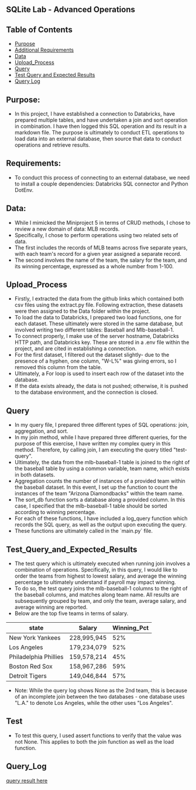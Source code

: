 ## SQLite Lab - Advanced Operations

## Table of Contents

- [Purpose](#purpose)
- [Additional Requirements](#Requirements)
- [Data](#data)
- [Upload_Process](#Upload_Process)
- [Query](#query)
- [Test Query and Expected Results](#Test_Query_and_Expected_Results)
- [Query Log](#Query_Log)


## Purpose:

* In this project, I have established a connection to Databricks, have prepared multiple tables, and have undertaken a join and sort operation in combination. I have then logged this SQL operation and its result in a markdown file. The purpose is ultimately to conduct ETL operations to load data into an external database, then source that data to conduct operations and retrieve results.

## Requirements:

* To conduct this process of connecting to an external database, we need to install a couple dependencies: Databricks SQL connector and Python DotEnv.

## Data:

* While I mimicked the Miniproject 5 in terms of CRUD methods, I chose to review a new domain of data: MLB records.
* Specifically, I chose to perform operations using two related sets of data.
* The first includes the records of MLB teams across five separate years, with each team's record for a given year assigned a separate record.
* The second involves the name of the team, the salary for the team, and its winning percentage, expressed as a whole number from 1-100.

## Upload_Process

* Firstly, I extracted the data from the github links which contained both csv files using the extract.py file. Following extraction, these datasets were then assigned to the Data folder within the project.
* To load the data to Databricks, I prepared two load functions, one for each dataset. These ultimately were stored in the same database, but involved writing two different tables: Baseball and Mlb-baseball-1.
* To connect properly, I make use of the server hostname, Databricks HTTP path, and Databricks key. These are stored in a .env file within the project, and are cited in establishing a connection.
* For the first dataset, I filtered out the dataset slightly- due to the presence of a hyphen, one column, "W-L%" was giving errors, so I removed this column from the table.
* Ultimately, a For loop is used to insert each row of the dataset into the database.
* If the data exists already, the data is not pushed; otherwise, it is pushed to the database environment, and the connection is closed.

## Query

* In my query file, I prepared three different types of SQL operations: join, aggregation, and sort.
* In my join method, while I have prepared three different queries, for the purpose of this exercise, I have written my complex query in this method. Therefore, by calling join, I am executing the query titled "test-query".
* Ultimately, the data from the mlb-baseball-1 table is joined to the right of the baseball table by using a common variable, team name, which exists in both datasets.
* Aggregation counts the number of instances of a provided team within the baseball dataset. In this event, I set up the function to count the instances of the team "Arizona Diamondbacks" within the team name.
* The sort_db function sorts a database along a provided column. In this case, I specified that the mlb-baseball-1 table should be sorted according to winning percentage.
* For each of these functions, I have included a log_query function which records the SQL query, as well as the output upon executing the query.
* These functions are ultimately called in the \`main.py\` file.

## Test_Query_and_Expected_Results 

* The test query which is ultimately executed when running join involves a combination of operations. Specifically, in this query, I would like to order the teams from highest to lowest salary, and average the winning percentage to ultimately understand if payroll may impact winning.
* To do so, the test query joins the mlb-baseball-1 columns to the right of the baseball columns, and matches along team name. All results are subsequently grouped by team, and only the team, average salary, and average winning are reported.
* Below are the top five teams in terms of salary.
  
| state                  | Salary              | Winning_Pct           |
|-------------------     |---------------------|-----------------------|
| New York Yankees       | 228,995,945         | 52%                   |
| Los Angeles            | 179,234,079         | 52%                   |
| Philadelphia Phillies  | 159,578,214         | 45%                   |
| Boston Red Sox         | 158,967,286         | 59%                   |
| Detroit Tigers         | 149,046,844         | 57%                   |

* Note: While the query log shows None as the 2nd team, this is because of an incomplete join between the two databases - one database uses "L.A." to denote Los Angeles, while the other uses "Los Angeles".

## Test

* To test this query, I used assert functions to verify that the value was not None. This applies to both the join function as well as the load function.

## Query_Log

[query result here](query_log.md)


